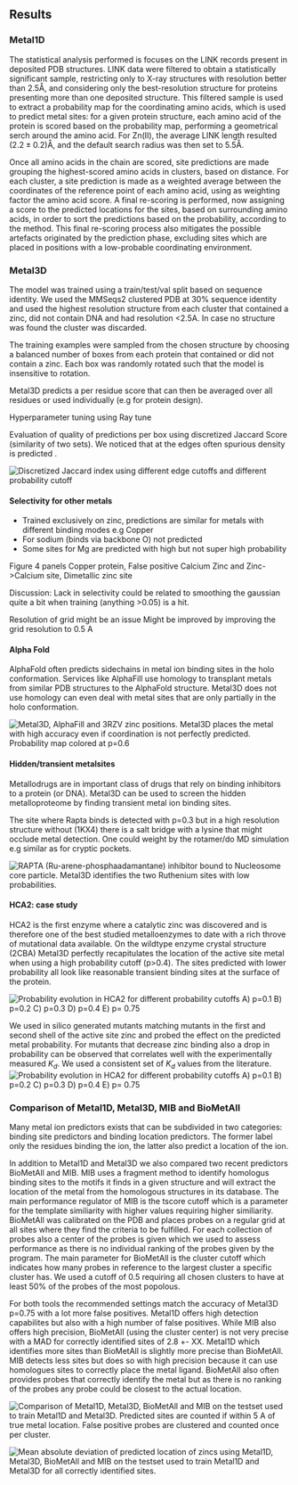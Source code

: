 ## Results

### Metal1D

<!---
The starting PDB structures used are the ones in the training set, discuss what's the best way to describe it: repeat what is also said later for Metal3D?  
-->

The statistical analysis performed is focuses on the LINK records present in deposited PDB structures. LINK data were filtered to obtain a statistically significant sample, restricting only to X-ray structures with resolution better than $2.5 \text{\AA}$, and considering only the best-resolution structure for proteins presenting more than one deposited structure. This filtered sample is used to extract a probability map for the coordinating amino acids, which is used to predict metal sites: for a given protein structure, each amino acid of the protein is scored based on the probability map, performing a geometrical serch around the amino acid. For Zn(II), the average LINK length resulted $(2.2 \pm 0.2)\text{\AA}$, and the default search radius was then set to $5.5\text{\AA}$. 

Once all amino acids in the chain are scored, site predictions are made grouping the highest-scored amino acids in clusters, based on distance. For each cluster, a site prediction is made as a weighted average between the coordinates of the reference point of each amino acid, using as weighting factor the amino acid score. A final re-scoring is performed, now assigning a score to the predicted locations for the sites, based on surrounding amino acids, in order to sort the predictions based on the probability, according to the method. This final re-scoring process also mitigates the possible artefacts originated by the prediction phase, excluding sites  which are placed in positions with a low-probable coordinating  environment. 

<!---
Not sure if this  two paragraphs are too long for the results section, I tried to highlight how the method works without focusing on the details (explained in the method section), but may need to make it shorter
-->

### Metal3D

The model was trained using a train/test/val split based on sequence identity. We used the MMSeqs2 clustered PDB at 30% sequence identity and used the highest resolution structure from each cluster that contained a zinc, did not contain DNA and had resolution <2.5A. In case no structure was found the cluster was discarded. 

The training examples were sampled from the chosen structure by choosing a balanced number of boxes from each protein that contained or did not contain a zinc. Each box was randomly rotated such that the model is insensitive to rotation. 

Metal3D predicts a per residue score that can then be averaged over all residues or used individually (e.g for protein design). 

Hyperparameter tuning using Ray tune


Evaluation of quality of predictions per box using discretized Jaccard Score (similarity of two sets). We noticed that at the edges often spurious density is predicted . 

![Discretized Jaccard index using different edge cutoffs and different probability cutoff](images/jaccard.png)



#### Selectivity for other metals

<!-- Probably no figure needed  -->

- Trained exclusively on zinc, predictions are similar for metals with different binding modes e.g Copper
- For sodium (binds via backbone O) not predicted
- Some sites for Mg are predicted with high but not super high probability

Figure 4 panels Copper protein, False positive Calcium Zinc and Zinc->Calcium site, Dimetallic zinc site

Discussion:
Lack in selectivity could be related to smoothing the gaussian quite a bit when training (anything >0.05) is a hit. 

Resolution of grid might be an issue 
Might be improved by improving the grid resolution to 0.5 A

#### Alpha Fold 

AlphaFold often predicts sidechains in metal ion binding sites in the holo conformation. Services like AlphaFill use homology to transplant metals from similar PDB structures to the AlphaFold structure. Metal3D does not use homology can even deal with metal sites that are only partially in the holo conformation. 

![Metal3D, AlphaFill and 3RZV zinc positions. Metal3D places the metal with high accuracy even if coordination is not perfectly predicted. Probability map colored at p=0.6](images/3rzv_alphafold_metal3d_alphafill.png)

#### Hidden/transient metalsites

Metallodrugs are in important class of drugs that rely on binding inhibitors to a protein (or DNA). Metal3D can be used to screen the hidden metalloproteome by finding transient metal ion binding sites. 

The site where Rapta binds is detected with p=0.3 but in a high resolution structure without (1KX4) there is a salt bridge with a lysine that might occlude metal detection. One could weight by the rotamer/do MD simulation e.g similar as for cryptic pockets. 

![RAPTA (Ru-arene-phosphaadamantane) inhibitor bound to Nucleosome core particle. Metal3D identifies the two Ruthenium sites with low probabilities.](images/5xf6_rapta_vis.png)

#### HCA2: case study

HCA2 is the first enzyme where a catalytic zinc was discovered and is therefore one of the best studied metalloenzymes to date with a rich throve of mutational data available. 
On the wildtype enzyme crystal structure (2CBA) Metal3D perfectly recapitulates the location of the active site metal when using a high probability cutoff (p>0.4). The sites predicted with lower probability all look like reasonable transient binding sites at the surface of the protein. 

![Probability evolution in HCA2 for different probability cutoffs A) p=0.1 B) p=0.2 C) p=0.3 D) p=0.4 E) p= 0.75](images/2CBA_probabilities.png)

We used in silico generated mutants matching mutants in the first and second shell of the active site zinc and probed the effect on the predicted metal probability. For mutants that decrease zinc binding also a drop in probability can be observed that correlates well with the experimentally measured $K_d$. We used a consistent set of $K_d$ values from the literature.
![Probability evolution in HCA2 for different probability cutoffs A) p=0.1 B) p=0.2 C) p=0.3 D) p=0.4 E) p= 0.75](images/kd_vs_p_nolog_newmethod.jpg)

### Comparison of Metal1D, Metal3D, MIB and BioMetAll

Many metal ion predictors exists that can be subdivided in two categories: binding site predictors and binding location predictors. The former label only the residues binding the ion, the latter also predict a location of the ion. 

In addition to Metal1D and Metal3D we also compared two recent predictors BioMetAll and MIB. MIB uses a fragment method to identify homologus binding sites to the motifs it finds in a given structure and will extract the location of the metal from the homologous structures in its database. The main performance regulator of MIB is the tscore cutoff which is a parameter for the template similiarity with higher values requiring higher similiarity. 
BioMetAll was calibrated on the PDB and places probes on a regular grid at all sites where they find the criteria to be fulfilled. For each collection of probes also a center of the probes is given which we used to assess performance as there is no individual ranking of the probes given by the program. The main parameter for BioMetAll is the cluster cutoff which indicates how many probes in reference to the largest cluster a specific cluster has. We used a cutoff of 0.5 requiring all chosen clusters to have at least 50% of the probes of the most popolous. 

For both tools the recommended settings match the accuracy of Metal3D p=0.75 with a lot more false positives. 
Metal1D offers high detection capabilites but also with a high number of false positives. 
While MIB also offers high precision, BioMetAll (using the cluster center) is not very precise with a MAD for correctly identified sites of 2.8 +- XX. Metal1D which identifies more sites than BioMetAll is slightly more precise than BioMetAll. MIB detects less sites but does so with high precision because it can use homologues sites to correctly place the metal ligand. BioMetAll also often provides probes that correctly identify the metal but as there is no ranking of the probes any probe could be closest to the actual location. 

![Comparison of Metal1D, Metal3D, BioMetAll and MIB on the testset used to train Metal1D and Metal3D. Predicted sites are counted if within 5 A of true metal location. False positive probes are clustered and counted once per cluster. ](images/metal3d_biometall_comparison.jpg)

![Mean absolute deviation of predicted location of zincs using Metal1D, Metal3D, BioMetAll and MIB on the testset used to train Metal1D and Metal3D for all correctly identified sites. ](images/mad_violin.jpg)
